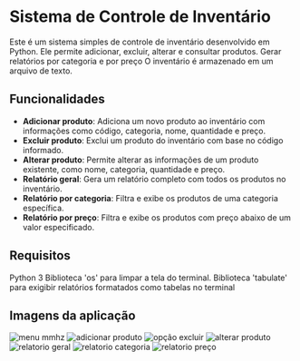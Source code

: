 # Sistema de Controle de Inventário

Este é um sistema simples de controle de inventário desenvolvido em Python.
Ele permite adicionar, excluir, alterar e consultar produtos.
Gerar relatórios por categoria e por preço
O inventário é armazenado em um arquivo de texto.

## Funcionalidades

- **Adicionar produto**: Adiciona um novo produto ao inventário com informações como código, categoria, nome, quantidade e preço.
- **Excluir produto**: Exclui um produto do inventário com base no código informado.
- **Alterar produto**: Permite alterar as informações de um produto existente, como nome, categoria, quantidade e preço.
- **Relatório geral**: Gera um relatório completo com todos os produtos no inventário.
- **Relatório por categoria**: Filtra e exibe os produtos de uma categoria específica.
- **Relatório por preço**: Filtra e exibe os produtos com preço abaixo de um valor especificado.

## Requisitos
Python 3
Biblioteca 'os' para limpar a tela do terminal.
Biblioteca 'tabulate' para exigibir relatórios formatados como tabelas no terminal

## Imagens da aplicação
![menu mmhz](https://github.com/user-attachments/assets/54bf83b7-0316-4635-bc66-fe5f5119ff02)
![adicionar produto](https://github.com/user-attachments/assets/f9f89d32-3063-44cb-947c-19086069a1c2)
![opção excluir](https://github.com/user-attachments/assets/780f7a2b-744e-4dc3-a716-a889ed6d011c)
![alterar produto](https://github.com/user-attachments/assets/f0c73532-c5db-4bc3-846f-e0cacc53ec3c)
![relatorio geral](https://github.com/user-attachments/assets/81682f27-0453-4f2a-baa1-b9c6621157cb)
![relatorio categoria](https://github.com/user-attachments/assets/3f064109-2bed-4a82-8d8a-8c44a81efbab)
![relatorio preço](https://github.com/user-attachments/assets/5f53588d-5baf-4a22-88c7-ad106c258cd1)



